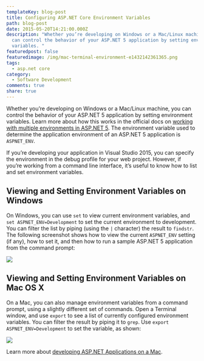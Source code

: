 ```yaml
---
templateKey: blog-post
title: Configuring ASP.NET Core Environment Variables
path: blog-post
date: 2015-05-20T14:21:00.000Z
description: "Whether you’re developing on Windows or a Mac/Linux machine, you
  can control the behavior of your ASP.NET 5 application by setting environment
  variables. "
featuredpost: false
featuredimage: /img/mac-terminal-environment-e1432142361365.png
tags:
  - asp.net core
category:
  - Software Development
comments: true
share: true
---
```

Whether you’re developing on Windows or a Mac/Linux machine, you can control the behavior of your ASP.NET 5 application by setting environment variables. Learn more about how this works in the official docs on [working with multiple environments in ASP.NET 5](http://docs.asp.net/en/latest/fundamentals/environments.html). The environment variable used to determine the application environment of an ASP.NET 5 application is `ASPNET_ENV`.

If you’re developing your application in Visual Studio 2015, you can specify the environment in the debug profile for your web project. However, if you’re working from a command line interface, it’s useful to know how to list and set environment variables.

## Viewing and Setting Environment Variables on Windows

On Windows, you can use `set` to view current environment variables, and `set ASPNET_ENV=Development` to set the current environment to development. You can filter the list by piping (using the `|` character) the result to `findstr`. The following screenshot shows how to view the current `ASPNET_ENV` setting (if any), how to set it, and then how to run a sample ASP.NET 5 application from the command prompt:

![](/img/windows-command-environment.png)

## Viewing and Setting Environment Variables on Mac OS X

On a Mac, you can also manage environment variables from a command prompt, using a slightly different set of commands. Open a Terminal window, and use `export` to see a list of currently configured environment variables. You can filter the result by piping it to `grep`. Use `export ASPNET_ENV=Development` to set the variable, as shown:

![](/img/mac-terminal-environment-e1432142361365.png)

Learn more about [developing ASP.NET Applications on a Mac](http://docs.asp.net/en/latest/tutorials/your-first-mac-aspnet.html).